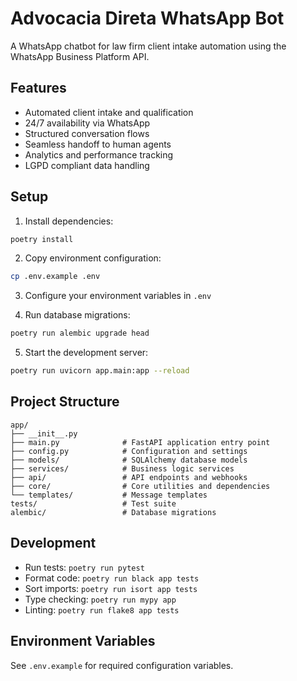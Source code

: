 # Advocacia Direta WhatsApp Bot

A WhatsApp chatbot for law firm client intake automation using the WhatsApp Business Platform API.

## Features

- Automated client intake and qualification
- 24/7 availability via WhatsApp
- Structured conversation flows
- Seamless handoff to human agents
- Analytics and performance tracking
- LGPD compliant data handling

## Setup

1. Install dependencies:
```bash
poetry install
```

2. Copy environment configuration:
```bash
cp .env.example .env
```

3. Configure your environment variables in `.env`

4. Run database migrations:
```bash
poetry run alembic upgrade head
```

5. Start the development server:
```bash
poetry run uvicorn app.main:app --reload
```

## Project Structure

```
app/
├── __init__.py
├── main.py              # FastAPI application entry point
├── config.py            # Configuration and settings
├── models/              # SQLAlchemy database models
├── services/            # Business logic services
├── api/                 # API endpoints and webhooks
├── core/                # Core utilities and dependencies
└── templates/           # Message templates
tests/                   # Test suite
alembic/                 # Database migrations
```

## Development

- Run tests: `poetry run pytest`
- Format code: `poetry run black app tests`
- Sort imports: `poetry run isort app tests`
- Type checking: `poetry run mypy app`
- Linting: `poetry run flake8 app tests`

## Environment Variables

See `.env.example` for required configuration variables.
